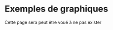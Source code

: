 
# Exemples de graphiques

Cette page sera peut être voué à ne pas exister

<!--stackedit_data:
eyJoaXN0b3J5IjpbMTA5NDEyNTI2MF19
-->